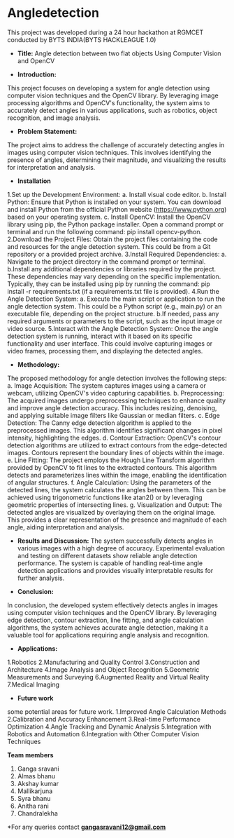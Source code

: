 # Angledetection

This project was developed during a 24 hour hackathon at RGMCET conducted by BYTS INDIA(BYTS HACKLEAGUE 1.0)

 * **Title:**
Angle detection between two flat objects Using Computer Vision and OpenCV

* **Introduction:**

This project focuses on developing a system for angle detection using computer vision techniques and the OpenCV library. By
leveraging image processing algorithms and OpenCV's functionality,
the system aims to accurately detect angles in various applications,
such as robotics, object recognition, and image analysis.

* **Problem Statement:**

The project aims to address the challenge of accurately detecting
angles in images using computer vision techniques. This involves
identifying the presence of angles, determining their magnitude, and
visualizing the results for interpretation and analysis.

* **Installation**

1.Set up the Development Environment:
a. Install visual code editor. 
b. Install Python: Ensure that Python is installed on your system. You can download and install Python from the official Python website (https://www.python.org) based on your operating system.
c. Install OpenCV: Install the OpenCV library using pip, the Python package installer. Open a command prompt or terminal and run the following command: pip install opencv-python.
2.Download the Project Files:
 Obtain the project files containing the code and resources for the angle detection system. This could be from a Git repository or a provided project archive.
3.Install Required Dependencies:
a. Navigate to the project directory in the command prompt or terminal.
b.Install any additional dependencies or libraries required by the project. These dependencies may vary depending on the specific implementation. Typically, they can be installed using pip by running the command: pip install -r requirements.txt (if a requirements.txt file is provided).
4.Run the Angle Detection System:
a. Execute the main script or application to run the angle detection system. This could be a Python script (e.g., main.py) or an executable file, depending on the project structure.
b.If needed, pass any required arguments or parameters to the script, such as the input image or video source.
5.Interact with the Angle Detection System:
Once the angle detection system is running, interact with it based on its specific functionality and user interface. This could involve capturing images or video frames, processing them, and displaying the detected angles.


* **Methodology:**

The proposed methodology for angle detection involves the
following steps:
a. Image Acquisition: The system captures images using a camera
or webcam, utilizing OpenCV's video capturing capabilities.
b. Preprocessing: The acquired images undergo preprocessing
techniques to enhance quality and improve angle detection
accuracy. This includes resizing, denoising, and applying suitable
image filters like Gaussian or median filters.
c. Edge Detection: The Canny edge detection algorithm is applied to
the preprocessed images. This algorithm identifies significant
changes in pixel intensity, highlighting the edges.
d. Contour Extraction: OpenCV's contour detection algorithms are
utilized to extract contours from the edge-detected images.
Contours represent the boundary lines of objects within the image.
e. Line Fitting: The project employs the Hough Line Transform
algorithm provided by OpenCV to fit lines to the extracted contours.
This algorithm detects and parameterizes lines within the image,
enabling the identification of angular structures.
f. Angle Calculation: Using the parameters of the detected lines, the
system calculates the angles between them. This can be achieved
using trigonometric functions like atan2() or by leveraging
geometric properties of intersecting lines.
g. Visualization and Output: The detected angles are visualized by
overlaying them on the original image. This provides a clear
representation of the presence and magnitude of each angle, aiding
interpretation and analysis.

* **Results and Discussion:**
The system successfully detects angles in various images with a
high degree of accuracy. 
Experimental evaluation and testing on
different datasets show reliable angle detection performance. The
system is capable of handling real-time angle detection applications
and provides visually interpretable results for further analysis.

* **Conclusion:**

In conclusion, the developed system effectively detects angles in
images using computer vision techniques and the OpenCV library.
By leveraging edge detection, contour extraction, line fitting, and
angle calculation algorithms, the system achieves accurate angle
detection, making it a valuable tool for applications requiring angle
analysis and recognition.

* **Applications:**

1.Robotics
2.Manufacturing and Quality Control
3.Construction and Architecture
4.Image Analysis and Object Recognition
5.Geometric Measurements and Surveying
6.Augmented Reality and Virtual Reality
7.Medical Imaging

* **Future work**

some potential areas for future work. 
1.Improved Angle Calculation Methods
2.Calibration and Accuracy Enhancement
3.Real-time Performance Optimization
4.Angle Tracking and Dynamic Analysis
5.Integration with Robotics and Automation
6.Integration with Other Computer Vision Techniques

**Team members**
1. Ganga sravani
2. Almas bhanu
3. Akshay kumar
4. Mallikarjuna
5. Syra bhanu
6. Anitha rani
7. Chandralekha

*For any queries contact **gangasravani12@gmail.com**
